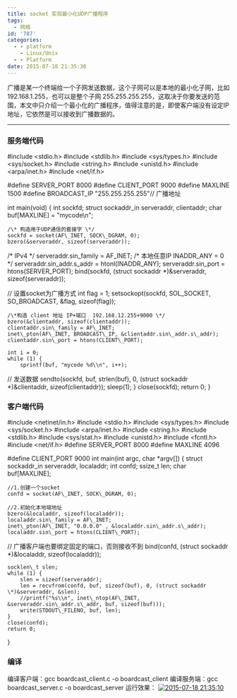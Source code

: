 ```yaml
---
title: socket 实现最小化UDP广播程序
tags:
  - 网络
id: '787'
categories:
  - - platform
    - Linux/Unix
  - - Platform
date: 2015-07-18 21:35:30
---
```


广播是某一个终端给一个子网发送数据，这个子网可以是本地的最小化子网，比如 192.168.1.255，也可以是整个子网 255.255.255.255，这取决于你要发送的范围，本文中只介绍一个最小化的广播程序，值得注意的是，即使客户端没有设定IP地址，它依然是可以接收到广播数据的。
<!-- more -->
* * *

### 服务端代码

#include <stdio.h>
#include <stdlib.h>
#include <sys/types.h>
#include <sys/socket.h>
#include <string.h>
#include <unistd.h>
#include <arpa/inet.h>
#include <net/if.h>

#define SERVER\_PORT 8000
#define CLIENT\_PORT 9000
#define MAXLINE 1500
#define BROADCAST\_IP "255.255.255.255"// 广播地址

int main(void)
{
    int sockfd;
    struct sockaddr\_in serveraddr, clientaddr;
    char buf\[MAXLINE\] = "mycode\\n";

    /\* 构造用于UDP通信的套接字 \*/
    sockfd = socket(AF\_INET, SOCK\_DGRAM, 0);
    bzero(&serveraddr, sizeof(serveraddr)); 
/\* IPv4 \*/
    serveraddr.sin\_family = AF\_INET;
/\* 本地任意IP INADDR\_ANY = 0 \*/
    serveraddr.sin\_addr.s\_addr = htonl(INADDR\_ANY);
    serveraddr.sin\_port = htons(SERVER\_PORT);
    bind(sockfd, (struct sockaddr \*)&serveraddr, sizeof(serveraddr));

// 设置socket为广播方式
    int flag = 1;
    setsockopt(sockfd, SOL\_SOCKET, SO\_BROADCAST, &flag, sizeof(flag));

    /\*构造 client 地址 IP+端口  192.168.12.255+9000 \*/
    bzero(&clientaddr, sizeof(clientaddr));
    clientaddr.sin\_family = AF\_INET;
    inet\_pton(AF\_INET, BROADCAST\_IP, &clientaddr.sin\_addr.s\_addr);
    clientaddr.sin\_port = htons(CLIENT\_PORT);

    int i = 0;
    while (1) {
        sprintf(buf, "mycode %d\\n", i++);
// 发送数据
        sendto(sockfd, buf, strlen(buf), 0, 
(struct sockaddr \*)&clientaddr, sizeof(clientaddr));
        sleep(1);
    }
    close(sockfd);
    return 0;
}

### 客户端代码

#include <netinet/in.h>
#include <stdio.h>
#include <sys/types.h>
#include <sys/socket.h>
#include <arpa/inet.h>
#include <string.h>
#include <stdlib.h>
#include <sys/stat.h>
#include <unistd.h>
#include <fcntl.h>
#include <net/if.h>
#define SERVER\_PORT 8000
#define MAXLINE 4096

#define CLIENT\_PORT 9000
int main(int argc, char \*argv\[\])
{
    struct sockaddr\_in serveraddr, localaddr;
    int confd;
    ssize\_t len;
    char buf\[MAXLINE\];

    //1.创建一个socket
    confd = socket(AF\_INET, SOCK\_DGRAM, 0);

    //2.初始化本地端地址
    bzero(&localaddr, sizeof(localaddr));
    localaddr.sin\_family = AF\_INET;
    inet\_pton(AF\_INET, "0.0.0.0" , &localaddr.sin\_addr.s\_addr);
    localaddr.sin\_port = htons(CLIENT\_PORT);

// 广播客户端也要绑定固定的端口，否则接收不到
    bind(confd, (struct sockaddr \*)&localaddr, sizeof(localaddr));

    socklen\_t slen;
    while (1) {
        slen = sizeof(serveraddr);
        len = recvfrom(confd, buf, sizeof(buf), 0, (struct sockaddr \*)&serveraddr, &slen);
        //printf("%s\\n", inet\_ntop(AF\_INET, &serveraddr.sin\_addr.s\_addr, buf, sizeof(buf)));
        write(STDOUT\_FILENO, buf, len);
    }
    close(confd);
    return 0;
}

### 编译

编译客户端：gcc boardcast\_client.c -o boardcast\_client 编译服务端：gcc boardcast\_server.c -o boardcast\_server 运行效果： [![2015-07-18 21:35:10](http://www.mycode.net.cn/wp-content/uploads/2015/07/2015-07-18-213510.png)](http://www.mycode.net.cn/wp-content/uploads/2015/07/2015-07-18-213510.png)